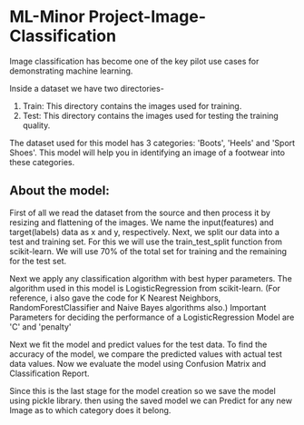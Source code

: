 # ML-Minor Project-Image-Classification

Image classification has become one of the key pilot use cases for demonstrating machine learning.

Inside a dataset we have two directories-
1. Train: This directory contains the images used for training.
2. Test: This directory contains the images used for testing the training quality.

The dataset used for this model has 3 categories: 'Boots', 'Heels' and 'Sport Shoes'.
This model will help you in identifying an image of a footwear into these categories.

## About the model:
First of all we read the dataset from the source and then process it by resizing and flattening of the images.
We name the input(features) and target(labels) data as x and y, respectively.
Next, we split our data into a test and training set. 
For this we will use the train_test_split function from scikit-learn. 
We will use 70% of the total set for training and the remaining for the test set.

Next we apply any classification algorithm with best hyper parameters.
The algorithm used in this model is LogisticRegression from scikit-learn.
(For reference, i also gave the code for K Nearest Neighbors, RandomForestClassifier and Naive Bayes algorithms also.)
Important Parameters for deciding the performance of a LogisticRegression Model are 'C' and 'penalty'

Next we fit the model and predict values for the test data.
To find the accuracy of the model, we compare the predicted values with actual test data values.
Now we evaluate the model using Confusion Matrix and Classification Report.

Since this is the last stage for the model creation so we save the model using pickle library.
then using the saved model we can Predict for any new Image as to which category does it belong.
